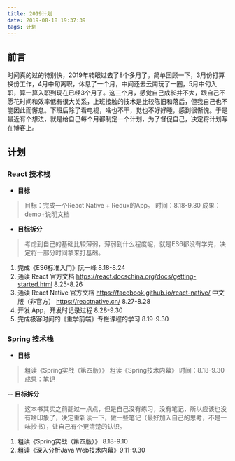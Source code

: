 ```yaml
---
title: 2019计划
date: 2019-08-18 19:37:39
tags: 计划
---
```


## 前言

时间真的过的特别快，2019年转眼过去了8个多月了。简单回顾一下，3月份打算换份工作，4月中旬离职，休息了一个月，中间还去云南玩了一圈，5月中旬入职，算一算入职到现在已经3个月了。这三个月，感觉自己成长并不大，跟自己不愿花时间和效率低有很大关系，上班接触的技术是比较陈旧和落后，但我自己也不能因此而懈怠。下班后除了看电视，啥也不干，觉也不好好睡，感到很惭愧。于是最近有个想法，就是给自己每个月都制定一个计划，为了督促自己，决定将计划写在博客上。

## 计划

### React 技术栈

- **目标**
    
> 目标：完成一个React Native + Redux的App。
时间：8.18-9.30
成果：demo+说明文档


- **目标拆分**

> 考虑到自己的基础比较薄弱，薄弱到什么程度呢，就是ES6都没有学完，决定将一部分时间拿来打基础。
1. 完成《ES6标准入门》阮一峰     8.18-8.24
2. 通读 React 官方文档 https://react.docschina.org/docs/getting-started.html      8.25-8.26
3. 通读 React Native 官方文档 https://facebook.github.io/react-native/  中文版（非官方） https://reactnative.cn/   8.27-8.28
4. 开发 App，开发时记录过程   8.28-9.30
5. 完成极客时间的《重学前端》专栏课程的学习  8.19-9.30

### Spring 技术栈

- **目标**

> 粗读《Spring实战（第四版）》 粗读《Spring技术内幕》
时间：8.18-9.30
成果：笔记

-- **目标拆分**

> 这本书其实之前翻过一点点，但是自己没有练习，没有笔记，所以应该也没有啥印象了，决定重新读一下，做一些笔记（最好加入自己的思考，不是一味抄书），让自己有个更清楚的认识。
1. 粗读《Spring实战（第四版）》 8.18-9.10
2. 粗读《深入分析Java Web技术内幕》9.11-9.30